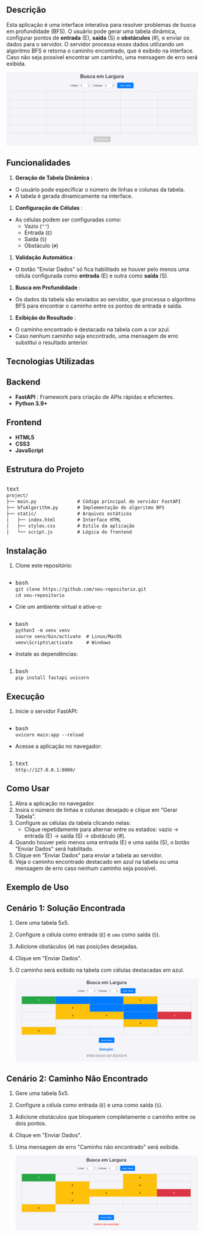 ## Descrição

Esta aplicação é uma interface interativa para resolver
problemas de busca em profundidade (BFS). O usuário pode gerar uma
tabela dinâmica, configurar pontos de **entrada** (E), **saída** (S) e **obstáculos**
 (#), e enviar os dados para o servidor. O servidor processa esses dados
 utilizando um algoritmo BFS e retorna o caminho encontrado, que é
exibido na interface. Caso não seja possível encontrar um caminho, uma
mensagem de erro será exibida.

![1741179282674](image/readme/1741179282674.png)

## Funcionalidades

1. **Geração de Tabela Dinâmica** :

* O usuário pode especificar o número de linhas e colunas da tabela.
* A tabela é gerada dinamicamente na interface.

1. **Configuração de Células** :

* As células podem ser configuradas como:
  * Vazio (`""`)
  * Entrada (`E`)
  * Saída (`S`)
  * Obstáculo (`#`)

1. **Validação Automática** :

* O botão "Enviar Dados" só fica habilitado se houver pelo menos uma célula configurada como **entrada** (E) e outra como **saída** (S).

1. **Busca em Profundidade** :

* Os dados da tabela são enviados ao servidor, que
  processa o algoritmo BFS para encontrar o caminho entre os pontos de
  entrada e saída.

1. **Exibição do Resultado** :

* O caminho encontrado é destacado na tabela com a cor azul.
* Caso nenhum caminho seja encontrado, uma mensagem de erro substitui o resultado anterior.

## Tecnologias Utilizadas

## Backend

* **FastAPI** : Framework para criação de APIs rápidas e eficientes.
* **Python 3.9+**

## Frontend

* **HTML5**
* **CSS3**
* **JavaScript**

## Estrutura do Projeto

<pre class="not-prose w-full rounded font-mono text-sm font-extralight"><div class="codeWrapper text-textMainDark selection:!text-superDark selection:bg-superDuper/10 bg-offset dark:bg-offsetDark my-md relative flex flex-col rounded font-mono text-sm font-thin"><div class="translate-y-xs -translate-x-xs bottom-xl mb-xl sticky top-0 flex h-0 items-start justify-end"></div></div></pre>

<pre class="not-prose w-full rounded font-mono text-sm font-extralight"><div class="codeWrapper text-textMainDark selection:!text-superDark selection:bg-superDuper/10 bg-offset dark:bg-offsetDark my-md relative flex flex-col rounded font-mono text-sm font-thin"><div class="-mt-xl"><div><div class="text-text-200 bg-background-300 py-xs px-sm inline-block rounded-br rounded-tl-[3px] font-thin">text</div></div><div class="pr-lg"><span><code><span><span>project/
</span></span><span>├── main.py               # Código principal do servidor FastAPI
</span><span>├── bfsAlgorithm.py       # Implementação do algoritmo BFS
</span><span>├── static/               # Arquivos estáticos
</span><span>│   ├── index.html        # Interface HTML
</span><span>│   ├── styles.css        # Estilo da aplicação
</span><span>│   └── script.js         # Lógica do frontend
</span><span></span></code></span></div></div></div></pre>

## Instalação

1. Clone este repositório:
   <pre class="not-prose w-full rounded font-mono text-sm font-extralight"><div class="codeWrapper text-textMainDark selection:!text-superDark selection:bg-superDuper/10 bg-offset dark:bg-offsetDark my-md relative flex flex-col rounded font-mono text-sm font-thin"><div class="translate-y-xs -translate-x-xs bottom-xl mb-xl sticky top-0 flex h-0 items-start justify-end"></div></div></pre>

* <pre class="not-prose w-full rounded font-mono text-sm font-extralight"><div class="codeWrapper text-textMainDark selection:!text-superDark selection:bg-superDuper/10 bg-offset dark:bg-offsetDark my-md relative flex flex-col rounded font-mono text-sm font-thin"><div class="-mt-xl"><div><div class="text-text-200 bg-background-300 py-xs px-sm inline-block rounded-br rounded-tl-[3px] font-thin">bash</div></div><div class="pr-lg"><span><code><span><span class="token token">git</span><span> clone https://github.com/seu-repositorio.git
  </span></span><span><span></span><span class="token token">cd</span><span> seu-repositorio
  </span></span><span></span></code></span></div></div></div></pre>
* Crie um ambiente virtual e ative-o:

  <pre class="not-prose w-full rounded font-mono text-sm font-extralight"><div class="codeWrapper text-textMainDark selection:!text-superDark selection:bg-superDuper/10 bg-offset dark:bg-offsetDark my-md relative flex flex-col rounded font-mono text-sm font-thin"><div class="translate-y-xs -translate-x-xs bottom-xl mb-xl sticky top-0 flex h-0 items-start justify-end"></div></div></pre>
* <pre class="not-prose w-full rounded font-mono text-sm font-extralight"><div class="codeWrapper text-textMainDark selection:!text-superDark selection:bg-superDuper/10 bg-offset dark:bg-offsetDark my-md relative flex flex-col rounded font-mono text-sm font-thin"><div class="-mt-xl"><div><div class="text-text-200 bg-background-300 py-xs px-sm inline-block rounded-br rounded-tl-[3px] font-thin">bash</div></div><div class="pr-lg"><span><code><span><span>python3 -m venv venv
  </span></span><span><span></span><span class="token token">source</span><span> venv/bin/activate  </span><span class="token token"># Linux/MacOS</span><span>
  </span></span><span><span>venv</span><span class="token token punctuation">\</span><span>Scripts</span><span class="token token punctuation">\</span><span>activate     </span><span class="token token"># Windows</span><span>
  </span></span><span></span></code></span></div></div></div></pre>
* Instale as dependências:

  <pre class="not-prose w-full rounded font-mono text-sm font-extralight"><div class="codeWrapper text-textMainDark selection:!text-superDark selection:bg-superDuper/10 bg-offset dark:bg-offsetDark my-md relative flex flex-col rounded font-mono text-sm font-thin"><div class="translate-y-xs -translate-x-xs bottom-xl mb-xl sticky top-0 flex h-0 items-start justify-end"></div></div></pre>

1. <pre class="not-prose w-full rounded font-mono text-sm font-extralight"><div class="codeWrapper text-textMainDark selection:!text-superDark selection:bg-superDuper/10 bg-offset dark:bg-offsetDark my-md relative flex flex-col rounded font-mono text-sm font-thin"><div class="-mt-xl"><div><div class="text-text-200 bg-background-300 py-xs px-sm inline-block rounded-br rounded-tl-[3px] font-thin">bash</div></div><div class="pr-lg"><span><code><span><span>pip </span><span class="token token">install</span><span> fastapi uvicorn
   </span></span><span></span></code></span></div></div></div></pre>

## Execução

1. Inicie o servidor FastAPI:
   <pre class="not-prose w-full rounded font-mono text-sm font-extralight"><div class="codeWrapper text-textMainDark selection:!text-superDark selection:bg-superDuper/10 bg-offset dark:bg-offsetDark my-md relative flex flex-col rounded font-mono text-sm font-thin"><div class="translate-y-xs -translate-x-xs bottom-xl mb-xl sticky top-0 flex h-0 items-start justify-end"></div></div></pre>

* <pre class="not-prose w-full rounded font-mono text-sm font-extralight"><div class="codeWrapper text-textMainDark selection:!text-superDark selection:bg-superDuper/10 bg-offset dark:bg-offsetDark my-md relative flex flex-col rounded font-mono text-sm font-thin"><div class="-mt-xl"><div><div class="text-text-200 bg-background-300 py-xs px-sm inline-block rounded-br rounded-tl-[3px] font-thin">bash</div></div><div class="pr-lg"><span><code><span><span>uvicorn main:app --reload
  </span></span><span></span></code></span></div></div></div></pre>
* Acesse a aplicação no navegador:

  <pre class="not-prose w-full rounded font-mono text-sm font-extralight"><div class="codeWrapper text-textMainDark selection:!text-superDark selection:bg-superDuper/10 bg-offset dark:bg-offsetDark my-md relative flex flex-col rounded font-mono text-sm font-thin"><div class="translate-y-xs -translate-x-xs bottom-xl mb-xl sticky top-0 flex h-0 items-start justify-end"></div></div></pre>

1. <pre class="not-prose w-full rounded font-mono text-sm font-extralight"><div class="codeWrapper text-textMainDark selection:!text-superDark selection:bg-superDuper/10 bg-offset dark:bg-offsetDark my-md relative flex flex-col rounded font-mono text-sm font-thin"><div class="-mt-xl"><div><div class="text-text-200 bg-background-300 py-xs px-sm inline-block rounded-br rounded-tl-[3px] font-thin">text</div></div><div class="pr-lg"><span><code><span><span>http://127.0.0.1:8000/
   </span></span><span></span></code></span></div></div></div></pre>

## Como Usar

1. Abra a aplicação no navegador.
2. Insira o número de linhas e colunas desejado e clique em "Gerar Tabela".
3. Configure as células da tabela clicando nelas:
   * Clique repetidamente para alternar entre os estados: vazio → entrada (E) → saída (S) → obstáculo (#).
4. Quando houver pelo menos uma entrada (E) e uma saída (S), o botão "Enviar Dados" será habilitado.
5. Clique em "Enviar Dados" para enviar a tabela ao servidor.
6. Veja o caminho encontrado destacado em azul na tabela ou uma mensagem de erro caso nenhum caminho seja possível.

## Exemplo de Uso

## Cenário 1: Solução Encontrada

1. Gere uma tabela 5x5.
2. Configure a célula como entrada (`E`) e `uma` como saída (`S`).
3. Adicione obstáculos (`#`) nas posições desejadas.
4. Clique em "Enviar Dados".
5. O caminho será exibido na tabela com células destacadas em azul.

   ![1741179358271](image/readme/1741179358271.png)

## Cenário 2: Caminho Não Encontrado

1. Gere uma tabela 5x5.
2. Configure a célula como entrada (`E`) e uma como saída (`S`).
3. Adicione obstáculos que bloqueiem completamente o caminho entre os dois pontos.
4. Clique em "Enviar Dados".
5. Uma mensagem de erro "Caminho não encontrado" será exibida.

   ![1741179419119](image/readme/1741179419119.png)
